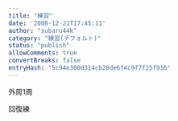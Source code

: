 ```yaml
---
title: "練習"
date: '2008-12-21T17:45:11'
author: "subaru44k"
category: "練習(デフォルト)"
status: "publish"
allowComments: true
convertBreaks: false
entryHash: "5c94e300d314cb28de6f4c9f7f25f916"
---
```

外周1周

回復練
